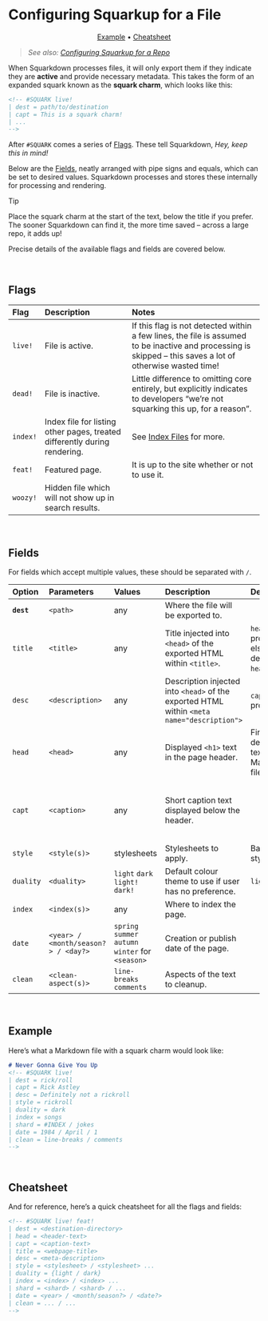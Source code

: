 # Configuring Squarkup for a File
<!-- #SQUARK live!
| dest = squarkup/file
| desc = Flags and fields for configuring how a Markdown file is processed by Squarkdown
| shard = file / squark / charm
-->

<div align="center">

<!-- #SQUARK quicklinks? -->
[Example](#Example) • [Cheatsheet](#Cheatsheet)
<!-- #SQUARK quicklinks. -->

</div>

> *See also: [Configuring Squarkup for a Repo](repo-config.md)*

When Squarkdown processes files, it will only export them if they indicate they are **active** and provide necessary metadata. This takes the form of an expanded squark known as the **squark charm**, which looks like this:

```md
<!-- #SQUARK live!
| dest = path/to/destination
| capt = This is a squark charm!
| ...
-->
```

After `#SQUARK` comes a series of [Flags](#Flags). These tell Squarkdown, *Hey, keep this in mind!*

Below are the [Fields](#Fields), neatly arranged with pipe signs and equals, which can be set to desired values. Squarkdown processes and stores these internally for processing and rendering.

> [!Tip]
> Place the squark charm at the start of the text, below the title if you prefer. The sooner Squarkdown can find it, the more time saved – across a large repo, it adds up!

Precise details of the available flags and fields are covered below.


<br>


## Flags

| Flag | Description | Notes |
| :--- | :---------- | :---- |
| `live!` | File is active. | If this flag is not detected within a few lines, the file is assumed to be inactive and processing is skipped – this saves a lot of otherwise wasted time!
| `dead!` | File is inactive. | Little difference to omitting core entirely, but explicitly indicates to developers “we’re not squarking this up, for a reason”. |
| `index!` | Index file for listing other pages, treated differently during rendering. | See [Index Files](index-files.md) for more. |
| `feat!` | Featured page. | It is up to the site whether or not to use it. |
| `woozy!` | Hidden file which will not show up in search results. |


<br>


## Fields

For fields which accept multiple values, these should be separated with ` / `.

| Option | Parameters | Values | Description | Default | Notes |
| :----- | :--------- | :----- | :---------- | :------ | :---- |
| **`dest`** | `<path>` | any | Where the file will be exported to. | | Relative to site routes (`<path/to/site>/src/routes`) |
| `title` | `<title>` | any | Title injected into `<head>` of the exported HTML within `<title>`. | `head` if provided, else the default of `head`. | Different to `head`. |
| `desc` | `<description>` | any | Description injected into `<head>` of the exported HTML within `<meta name="description">` | `capt` if provided. | Different to `capt`. |
| `head` | `<head>` | any | Displayed `<h1>` text in the page header. | First detected `# ` text in the Markdown file. | Different to `title`. |
| `capt` | `<caption>` | any | Short caption text displayed below the header. | | A description of what the page is (such as “Yu-Gi-Oh! Archetype”) rather than a unique concrete description – different to `desc`. |
| `style` | `<style(s)>` | stylesheets | Stylesheets to apply. | Base stylesheet. | Should be a list of file names without file extensions. |
| `duality` | `<duality>` | `light` `dark` <br> `light!` `dark!` | Default colour theme to use if user has no preference. | `light` | User preference can be ignored by following it with a `!`. |
| `index` | `<index(s)>` | any | Where to index the page. | | Indexes can be preconfigured in `~site.js`. |
| `date` | `<year> / <month/season?> / <day?>` | `spring` `summer` `autumn` `winter` for `<season>` | Creation or publish date of the page. | | Precision can span range to date. Used as a sort parameter when searching. |
| `clean` | `<clean-aspect(s)>` | `line-breaks` `comments` | Aspects of the text to cleanup. | | See [§ Cleanup](#Cleanup) for more. |


<br>


## Example

Here’s what a Markdown file with a squark charm would look like:

```md
# Never Gonna Give You Up
<!-- #SQUARK live!
| dest = rick/roll
| capt = Rick Astley
| desc = Definitely not a rickroll
| style = rickroll
| duality = dark
| index = songs
| shard = #INDEX / jokes
| date = 1984 / April / 1
| clean = line-breaks / comments
-->
```


<br>


## Cheatsheet

And for reference, here’s a quick cheatsheet for all the flags and fields:

```md
<!-- #SQUARK live! feat!
| dest = <destination-directory>
| head = <header-text>
| capt = <caption-text>
| title = <webpage-title>
| desc = <meta-description>
| style = <stylesheet> / <stylesheet> ...
| duality = {light / dark}
| index = <index> / <index> ...
| shard = <shard> / <shard> / ...
| date = <year> / <month/season?> / <date?>
| clean = ... / ...
-->
```
